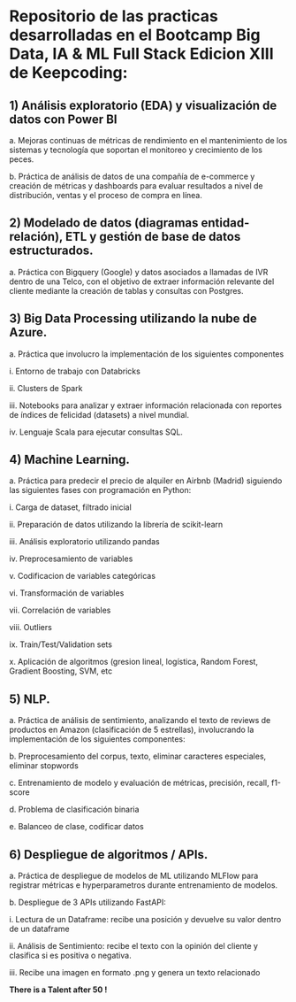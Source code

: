 
# Repositorio de las practicas desarrolladas en el Bootcamp Big Data, IA & ML Full Stack Edicion XIII de Keepcoding:

## 1)	Análisis exploratorio (EDA) y visualización de datos con Power BI

  a.	Mejoras continuas de métricas de rendimiento en el mantenimiento de los sistemas y tecnología que soportan el monitoreo y crecimiento de los peces.

  b.	Práctica de análisis de datos de una compañía de e-commerce y creación de métricas y dashboards para evaluar resultados a nivel de distribución, ventas y el proceso de compra en línea.

## 2)	Modelado de datos (diagramas entidad-relación), ETL y gestión de base de datos estructurados. 

  a.	Práctica con Bigquery (Google) y datos asociados a llamadas de IVR dentro de una Telco, con el objetivo de extraer información relevante del cliente mediante la creación de tablas y consultas con Postgres. 


## 3)	Big Data Processing utilizando la nube de Azure. 

  a.	Práctica que involucro la implementación de los siguientes componentes
  
  i.	Entorno de trabajo con Databricks
  
  ii.	Clusters de Spark
  
  iii.	Notebooks para analizar y extraer información relacionada con reportes de índices de felicidad (datasets) a nivel mundial. 
  
  iv.	Lenguaje Scala para ejecutar consultas SQL. 

## 4)	Machine Learning. 

  a.	Práctica para predecir el precio de alquiler en Airbnb (Madrid) siguiendo las siguientes fases con programación en Python:
  
  i.	Carga de dataset, filtrado inicial
  
  ii.	Preparación de datos utilizando la librería de scikit-learn
  
  iii.	Análisis exploratorio utilizando pandas
  
  iv.	Preprocesamiento de variables
  
  v.	Codificacion de variables categóricas
 
  vi.	Transformación de variables
 
  vii.	Correlación de variables
  
  viii.	Outliers
  
  ix.	Train/Test/Validation sets
  
  x.	Aplicación de algoritmos (gresion lineal, logística, Random Forest, Gradient Boosting, SVM, etc

## 5)	NLP. 

  a.	Práctica de análisis de sentimiento, analizando el texto de reviews de productos en Amazon (clasificación de 5 estrellas), involucrando la implementación de los siguientes componentes:

  b.	Preprocesamiento del corpus, texto, eliminar caracteres especiales, eliminar stopwords

  c.	Entrenamiento de modelo y evaluación de métricas, precisión, recall, f1-score

  d.	Problema de clasificación binaria

  e.	Balanceo de clase, codificar datos

## 6)	Despliegue de algoritmos / APIs. 

  a.	Práctica de despliegue de modelos de ML utilizando MLFlow para registrar métricas e hyperparametros durante entrenamiento de modelos.

  b.	Despliegue de 3 APIs utilizando FastAPI:
  
  i.	Lectura de un Dataframe: recibe una posición y devuelve su valor dentro de un dataframe
  
  ii.	Análisis de Sentimiento: recibe el texto con la opinión del cliente y clasifica si es positiva o negativa.
  
  iii.	Recibe una imagen en formato .png y genera un texto relacionado
  

**There is a Talent after 50 !**
